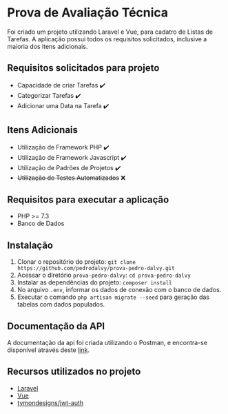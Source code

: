 # Prova de Avaliação Técnica
Foi criado um projeto utilizando Laravel e Vue, para cadatro de Listas de Tarefas. 
A aplicação possui todos os requisitos solicitados, inclusive a maioria dos itens adicionais.


## Requisitos solicitados para projeto
- Capacidade de criar Tarefas :heavy_check_mark:
- Categorizar Tarefas :heavy_check_mark:
- Adicionar uma Data na Tarefa :heavy_check_mark:


## Itens Adicionais
- Utilização de Framework PHP :heavy_check_mark:
- Utilização de Framework Javascript :heavy_check_mark:
- Utilização de Padrões de Projetos :heavy_check_mark:
- <s>Utilização de Testes Automatizados</s> :x:


## Requisitos para executar a aplicação
- PHP >= 7.3
- Banco de Dados


## Instalação
1. Clonar o repositório do projeto: `git clone https://github.com/pedrodalvy/prova-pedro-dalvy.git`
2. Acessar o diretório `prova-pedro-dalvy`: `cd prova-pedro-dalvy`
3. Instalar as dependências do projeto: `composer install`
4. No arquivo `.env`, informar os dados de conexão com o banco de dados.
5. Executar o comando `php artisan migrate --seed` para geração das tabelas com dados populados.


## Documentação da API
A documentação da api foi criada utilizando o Postman, e encontra-se disponível 
através deste [link](https://documenter.getpostman.com/view/11654668/SztK35W4?version=latest).


## Recursos utilizados no projeto
- [Laravel](https://laravel.com/)
- [Vue](https://vuejs.org/)
- [tymondesigns/jwt-auth](http://jwt-auth.com/)